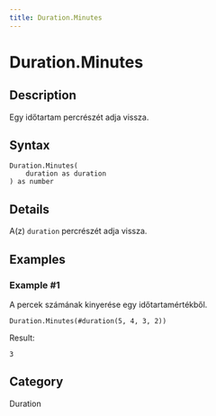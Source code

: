 ```yaml
---
title: Duration.Minutes
---
```


# Duration.Minutes


## Description

Egy időtartam percrészét adja vissza.


## Syntax

```powerquery
Duration.Minutes(
    duration as duration
) as number
```


## Details

A(z) <code>duration</code> percrészét adja vissza.


## Examples

### Example #1 
A percek számának kinyerése egy időtartamértékből.
```powerquery
Duration.Minutes(#duration(5, 4, 3, 2))
```

Result: 
```powerquery
3
```




## Category
Duration
